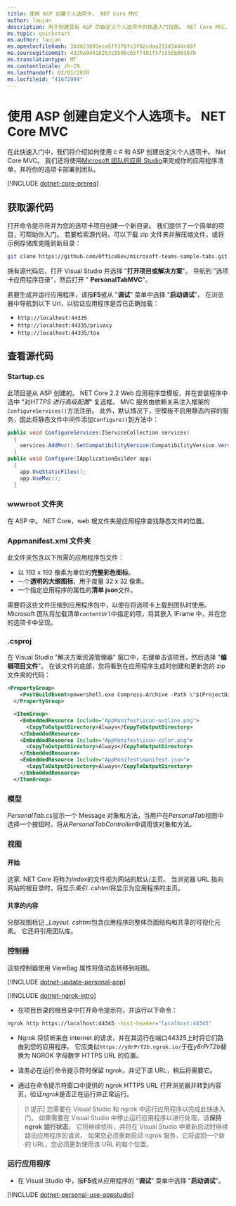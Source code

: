 ```yaml
---
title: 使用 ASP 创建个人选项卡。 NET Core MVC
author: laujan
description: 用于创建具有 ASP 的自定义个人选项卡的快速入门指南。 NET Core MVC。
ms.topic: quickstart
ms.author: laujan
ms.openlocfilehash: 3bdd23692eca5ff3f6fc3f82cdaa233d34d4c69f
ms.sourcegitcommit: 4329a94918263c85d6c65ff401f571556b80307b
ms.translationtype: MT
ms.contentlocale: zh-CN
ms.lasthandoff: 02/01/2020
ms.locfileid: "41672994"
---
```

# <a name="create-a-custom-personal-tab-with-asp-net-core-mvc"></a>使用 ASP 创建自定义个人选项卡。 NET Core MVC

在此快速入门中，我们将介绍如何使用 c # 和 ASP 创建自定义个人选项卡。 Net Core MVC。 我们还将使用[Microsoft 团队的应用 Studio](~/concepts/build-and-test/app-studio-overview.md)来完成你的应用程序清单，并将你的选项卡部署到团队。

[!INCLUDE [dotnet-core-prereq](~/includes/tabs/dotnet-core-prereq.md)]

## <a name="get-the-source-code"></a>获取源代码

打开命令提示符并为您的选项卡项目创建一个新目录。 我们提供了一个简单的项目，可帮助你入门。 若要检索源代码，可以下载 zip 文件夹并解压缩文件，或将示例存储库克隆到新目录：

``` bash
git clone https://github.com/OfficeDev/microsoft-teams-sample-tabs.git
```

拥有源代码后，打开 Visual Studio 并选择 "**打开项目或解决方案**"。 导航到 "选项卡应用程序目录"，然后打开 " **PersonalTabMVC**"。

若要生成并运行应用程序，请按**F5**或从 "**调试**" 菜单中选择 "**启动调试**"。 在浏览器中导航到以下 Url，以验证应用程序是否已正确加载：

* `http://localhost:44335`
* `http://localhost:44335/privacy`
* `http://localhost:44335/tou`

## <a name="review-the-source-code"></a>查看源代码

### <a name="startupcs"></a>Startup.cs

此项目是从 ASP 创建的。 NET Core 2.2 Web 应用程序空模板，并在安装程序中选中 "对*HTTPS 进行高级配置*" 复选框。 MVC 服务由依赖关系注入框架的`ConfigureServices()`方法注册。 此外，默认情况下，空模板不启用静态内容的服务，因此将静态文件中间件添加`Configure()`到方法中：

``` csharp
public void ConfigureServices(IServiceCollection services)
  {
    services.AddMvc().SetCompatibilityVersion(CompatibilityVersion.Version_2_2);
  }
public void Configure(IApplicationBuilder app)
  {
    app.UseStaticFiles();
    app.UseMvc();
  }
```

### <a name="wwwroot-folder"></a>wwwroot 文件夹

在 ASP 中。 NET Core，web 根文件夹是应用程序查找静态文件的位置。

### <a name="appmanifest-folder"></a>Appmanifest.xml 文件夹

此文件夹包含以下所需的应用程序包文件：

* 以 192 x 192 像素为单位的**完整彩色图标**。
* 一个**透明的大纲图标**，用于度量 32 x 32 像素。
* 一个指定应用程序的属性的**清单 json**文件。

需要将这些文件压缩到应用程序包中，以便在将选项卡上载到团队时使用。 Microsoft 团队将加载清单`contentUrl`中指定的项，将其嵌入 IFrame 中，并在您的选项卡中呈现。

### <a name="csproj"></a>.csproj

在 Visual Studio "解决方案资源管理器" 窗口中，右键单击该项目，然后选择 "**编辑项目文件**"。 在该文件的底部，您将看到在应用程序生成时创建和更新您的 zip 文件夹的代码：

``` xml
<PropertyGroup>
    <PostBuildEvent>powershell.exe Compress-Archive -Path \"$(ProjectDir)AppManifest\*\" -DestinationPath \"$(TargetDir)tab.zip\" -Force</PostBuildEvent>
  </PropertyGroup>

  <ItemGroup>
    <EmbeddedResource Include="AppManifest\icon-outline.png">
      <CopyToOutputDirectory>Always</CopyToOutputDirectory>
    </EmbeddedResource>
    <EmbeddedResource Include="AppManifest\icon-color.png">
      <CopyToOutputDirectory>Always</CopyToOutputDirectory>
    </EmbeddedResource>
    <EmbeddedResource Include="AppManifest\manifest.json">
      <CopyToOutputDirectory>Always</CopyToOutputDirectory>
    </EmbeddedResource>
  </ItemGroup>
```

### <a name="models"></a>模型

*PersonalTab.cs*显示一个 Message 对象和方法，当用户在*PersonalTab*视图中选择一个按钮时，将从*PersonalTabController*中调用该对象和方法。

### <a name="views"></a>视图

#### <a name="home"></a>开始

这家. NET Core 将称为*Index*的文件视为网站的默认/主页。 当浏览器 URL 指向网站的根目录时，将显示*索引. cshtml*将显示为应用程序的主页。

#### <a name="shared"></a>共享的内容

分部视图标记 *_Layout. cshtml*包含应用程序的整体页面结构和共享的可视化元素。 它还将引用团队库。

### <a name="controllers"></a>控制器

这些控制器使用 ViewBag 属性将值动态转移到视图。

[!INCLUDE [dotnet-update-personal-app](~/includes/tabs/dotnet-update-personal-app.md)]

[!INCLUDE [dotnet-ngrok-intro](~/includes/tabs/dotnet-ngrok-intro.md)]

* 在项目目录的根目录中打开命令提示符，并运行以下命令：

``` bash
ngrok http https://localhost:44345 -host-header="localhost:44345"
```

* Ngrok 将侦听来自 internet 的请求，并在其运行在端口44325上时将它们路由到您的应用程序。  它应类似`https://y8rPrT2b.ngrok.io/`于在*y8rPrT2b*替换为 NGROK 字母数字 HTTPS URL 的位置。

* 请务必在运行命令提示符时保留 ngrok，并记下该 URL，稍后将需要它。

* 通过在命令提示符窗口中提供的 ngrok HTTPS URL 打开浏览器并转到内容页，验证*ngrok*是否正在运行并正常运行。

> [! 提示] 您需要在 Visual Studio 和 ngrok 中运行应用程序以完成此快速入门。 如果需要在 Visual Studio 中停止运行应用程序以进行处理，请**保持 ngrok 运行状态**。 它将继续侦听，并将在 Visual Studio 中重新启动时继续路由应用程序的请求。 如果您必须重新启动 ngrok 服务，它将返回一个新的 URL，您必须更新使用该 URL 的每个位置。

### <a name="run-your-application"></a>运行应用程序

* 在 Visual Studio 中，按**F5**或从应用程序的 "**调试**" 菜单中选择 "**启动调试**"。

[!INCLUDE [dotnet-personal-use-appstudio](~/includes/tabs/dotnet-personal-use-appstudio.md)]

